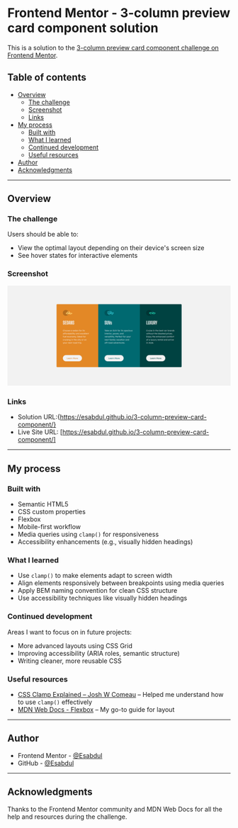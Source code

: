 # Frontend Mentor - 3-column preview card component solution

This is a solution to the [3-column preview card component challenge on Frontend Mentor](https://www.frontendmentor.io/challenges/3column-preview-card-component-pH92eAR2-).

## Table of contents

- [Overview](#overview)
  - [The challenge](#the-challenge)
  - [Screenshot](#screenshot)
  - [Links](#links)
- [My process](#my-process)
  - [Built with](#built-with)
  - [What I learned](#what-i-learned)
  - [Continued development](#continued-development)
  - [Useful resources](#useful-resources)
- [Author](#author)
- [Acknowledgments](#acknowledgments)

---

## Overview

### The challenge

Users should be able to:

- View the optimal layout depending on their device's screen size
- See hover states for interactive elements

### Screenshot

![Screenshot](./Screenshot.png)

### Links

- Solution URL:{https://esabdul.github.io/3-column-preview-card-component/}
- Live Site URL: [https://esabdul.github.io/3-column-preview-card-component/]

---

## My process

### Built with

- Semantic HTML5
- CSS custom properties
- Flexbox
- Mobile-first workflow
- Media queries using `clamp()` for responsiveness
- Accessibility enhancements (e.g., visually hidden headings)

### What I learned

- Use `clamp()` to make elements adapt to screen width
- Align elements responsively between breakpoints using media queries
- Apply BEM naming convention for clean CSS structure
- Use accessibility techniques like visually hidden headings

### Continued development

Areas I want to focus on in future projects:

- More advanced layouts using CSS Grid
- Improving accessibility (ARIA roles, semantic structure)
- Writing cleaner, more reusable CSS

### Useful resources

- [CSS Clamp Explained – Josh W Comeau](https://www.joshwcomeau.com/css/clamp/) – Helped me understand how to use `clamp()` effectively
- [MDN Web Docs - Flexbox](https://developer.mozilla.org/en-US/docs/Web/CSS/CSS_flexible_box_layout/Basic_concepts_of_flexbox) – My go-to guide for layout

---

## Author

- Frontend Mentor - [@Esabdul](https://www.frontendmentor.io/profile/Esabdul)
- GitHub - [@Esabdul](https://github.com/Esabdul)

---

## Acknowledgments

Thanks to the Frontend Mentor community and MDN Web Docs for all the help and resources during the challenge.
